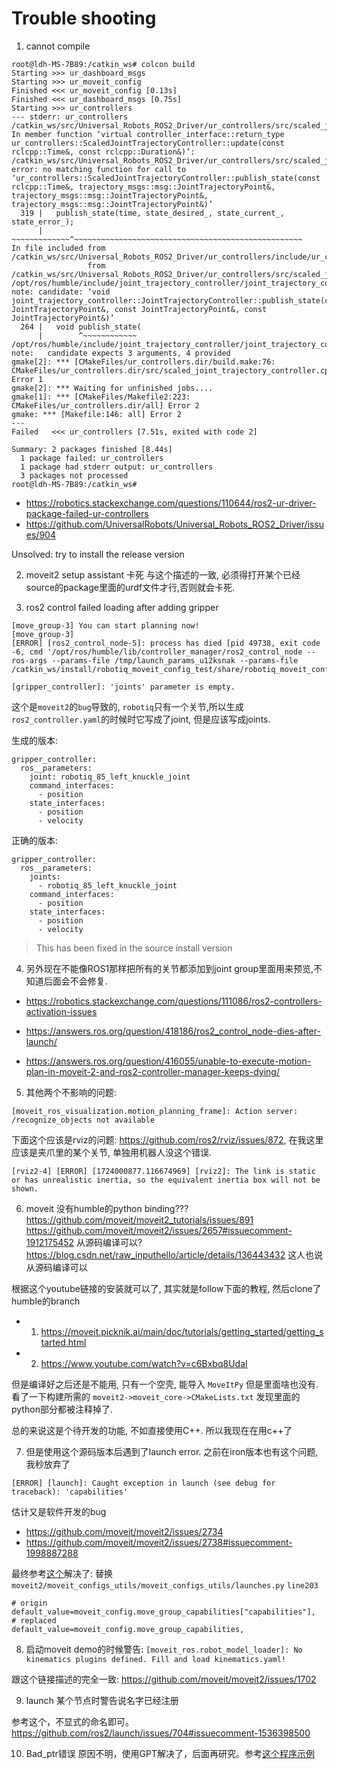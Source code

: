 # Trouble shooting

1. cannot compile
```bash{.line-numbers}
root@ldh-MS-7B89:/catkin_ws# colcon build
Starting >>> ur_dashboard_msgs
Starting >>> ur_moveit_config
Finished <<< ur_moveit_config [0.13s]                                                                   
Finished <<< ur_dashboard_msgs [0.75s]                     
Starting >>> ur_controllers
--- stderr: ur_controllers                             
/catkin_ws/src/Universal_Robots_ROS2_Driver/ur_controllers/src/scaled_joint_trajectory_controller.cpp: In member function ‘virtual controller_interface::return_type ur_controllers::ScaledJointTrajectoryController::update(const rclcpp::Time&, const rclcpp::Duration&)’:
/catkin_ws/src/Universal_Robots_ROS2_Driver/ur_controllers/src/scaled_joint_trajectory_controller.cpp:319:16: error: no matching function for call to ‘ur_controllers::ScaledJointTrajectoryController::publish_state(const rclcpp::Time&, trajectory_msgs::msg::JointTrajectoryPoint&, trajectory_msgs::msg::JointTrajectoryPoint&, trajectory_msgs::msg::JointTrajectoryPoint&)’
  319 |   publish_state(time, state_desired_, state_current_, state_error_);
      |   ~~~~~~~~~~~~~^~~~~~~~~~~~~~~~~~~~~~~~~~~~~~~~~~~~~~~~~~~~~~~~~~~~
In file included from /catkin_ws/src/Universal_Robots_ROS2_Driver/ur_controllers/include/ur_controllers/scaled_joint_trajectory_controller.hpp:41,
                 from /catkin_ws/src/Universal_Robots_ROS2_Driver/ur_controllers/src/scaled_joint_trajectory_controller.cpp:41:
/opt/ros/humble/include/joint_trajectory_controller/joint_trajectory_controller/joint_trajectory_controller.hpp:264:8: note: candidate: ‘void joint_trajectory_controller::JointTrajectoryController::publish_state(const JointTrajectoryPoint&, const JointTrajectoryPoint&, const JointTrajectoryPoint&)’
  264 |   void publish_state(
      |        ^~~~~~~~~~~~~
/opt/ros/humble/include/joint_trajectory_controller/joint_trajectory_controller/joint_trajectory_controller.hpp:264:8: note:   candidate expects 3 arguments, 4 provided
gmake[2]: *** [CMakeFiles/ur_controllers.dir/build.make:76: CMakeFiles/ur_controllers.dir/src/scaled_joint_trajectory_controller.cpp.o] Error 1
gmake[2]: *** Waiting for unfinished jobs....
gmake[1]: *** [CMakeFiles/Makefile2:223: CMakeFiles/ur_controllers.dir/all] Error 2
gmake: *** [Makefile:146: all] Error 2
---
Failed   <<< ur_controllers [7.51s, exited with code 2]

Summary: 2 packages finished [8.44s]
  1 package failed: ur_controllers
  1 package had stderr output: ur_controllers
  3 packages not processed
root@ldh-MS-7B89:/catkin_ws# 
```
- https://robotics.stackexchange.com/questions/110644/ros2-ur-driver-package-failed-ur-controllers
- https://github.com/UniversalRobots/Universal_Robots_ROS2_Driver/issues/904

Unsolved: try to install the release version

2. moveit2 setup assistant 卡死
与这个描述的一致, 必须得打开某个已经source的package里面的urdf文件才行,否则就会卡死. 

3. ros2 control failed loading after adding gripper

```bash{.line-numbers}
[move_group-3] You can start planning now!
[move_group-3] 
[ERROR] [ros2_control_node-5]: process has died [pid 49738, exit code -6, cmd '/opt/ros/humble/lib/controller_manager/ros2_control_node --ros-args --params-file /tmp/launch_params_u12ksnak --params-file /catkin_ws/install/robotiq_moveit_config_test/share/robotiq_moveit_config_test/config/ros2_controllers.yaml'].
```

```bash{.line-numbers}
[gripper_controller]: 'joints' parameter is empty.
```

这个是`moveit2`的`bug`导致的, `robotiq`只有一个关节,所以生成`ros2_controller.yaml`的时候时它写成了joint, 但是应该写成joints.

生成的版本:

```yaml{.line-numbers}
gripper_controller:
  ros__parameters:
    joint: robotiq_85_left_knuckle_joint
    command_interfaces:
      - position
    state_interfaces:
      - position
      - velocity
```

正确的版本:
```yaml{.line-numbers}
gripper_controller:
  ros__parameters:
    joints:
      - robotiq_85_left_knuckle_joint
    command_interfaces:
      - position
    state_interfaces:
      - position
      - velocity
```
> This has been fixed in the source install version

4. 另外现在不能像ROS1那样把所有的关节都添加到joint group里面用来预览,不知道后面会不会修复.

- https://robotics.stackexchange.com/questions/111086/ros2-controllers-activation-issues

- https://answers.ros.org/question/418186/ros2_control_node-dies-after-launch/
- https://answers.ros.org/question/416055/unable-to-execute-motion-plan-in-moveit-2-and-ros2-controller-manager-keeps-dying/


5. 其他两个不影响的问题:

```
[moveit_ros_visualization.motion_planning_frame]: Action server: /recognize_objects not available
```
下面这个应该是rviz的问题: https://github.com/ros2/rviz/issues/872, 在我这里应该是夹爪里的某个关节, 单独用机器人没这个错误.
```
[rviz2-4] [ERROR] [1724000877.116674969] [rviz2]: The link is static or has unrealistic inertia, so the equivalent inertia box will not be shown.
```

6. moveit 没有humble的python binding???
https://github.com/moveit/moveit2_tutorials/issues/891
https://github.com/moveit/moveit2/issues/2657#issuecomment-1912175452 从源码编译可以?
https://blog.csdn.net/raw_inputhello/article/details/136443432 这人也说从源码编译可以

根据这个youtube链接的安装就可以了, 其实就是follow下面的教程, 然后clone了humble的branch
- 1. https://moveit.picknik.ai/main/doc/tutorials/getting_started/getting_started.html
- 2. https://www.youtube.com/watch?v=c6Bxbq8UdaI

但是编译好之后还是不能用, 只有一个空壳, 能导入 `MoveItPy` 但是里面啥也没有. 看了一下构建所需的 `moveit2->moveit_core->CMakeLists.txt` 发现里面的python部分都被注释掉了.

总的来说这是个待开发的功能, 不如直接使用C++. 所以我现在在用c++了

7. 但是使用这个源码版本后遇到了launch error. 之前在iron版本也有这个问题, 我秒放弃了
```bash{.line-numbers}
[ERROR] [launch]: Caught exception in launch (see debug for traceback): 'capabilities'
```
估计又是软件开发的bug
- https://github.com/moveit/moveit2/issues/2734
- https://github.com/moveit/moveit2/issues/2738#issuecomment-1998887288

最终参考[这个](https://github.com/moveit/moveit2/issues/2734#issuecomment-2055368880)解决了:
替换 `moveit2/moveit_configs_utils/moveit_configs_utils/launches.py` `line203`

```python{.line-numbers}
# origin
default_value=moveit_config.move_group_capabilities["capabilities"],
# replaced
default_value=moveit_config.move_group_capabilities,
```

8. 启动moveit demo的时候警告:
`[moveit_ros.robot_model_loader]: No kinematics plugins defined. Fill and load kinematics.yaml!`

跟这个链接描述的完全一致: https://github.com/moveit/moveit2/issues/1702

9. launch 某个节点时警告说名字已经注册

参考这个，不显式的命名即可。
https://github.com/ros2/launch/issues/704#issuecomment-1536398500

10. Bad_ptr错误
原因不明，使用GPT解决了，后面再研究。参考[这个程序示例](files/bad_ptr.cpp)